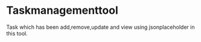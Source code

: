 # Taskmanagementtool
Task which has been add,remove,update and view using jsonplaceholder in this tool.
